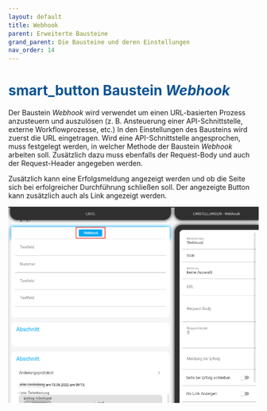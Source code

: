 ```yaml
---
layout: default
title: Webhook
parent: Erweiterte Bausteine
grand_parent: Die Bausteine und deren Einstellungen
nav_order: 14
---
```


# <span style="color:#0b5394"><span class="material-icons">smart_button</span> **Baustein *Webhook***</span>

Der Baustein *Webhook* wird verwendet um einen URL-basierten Prozess anzusteuern und auszulösen (z. B. Ansteuerung einer API-Schnittstelle, externe Workflowprozesse, etc.)
In den Einstellungen des Bausteins wird zuerst die URL eingetragen. Wird eine API-Schnittstelle angesprochen, muss festgelegt werden, in welcher Methode der Baustein *Webhook* arbeiten soll. Zusätzlich dazu muss ebenfalls der Request-Body und auch der Request-Header angegeben werden.

Zusätzlich kann eine Erfolgsmeldung angezeigt werden und ob die Seite sich bei erfolgreicher Durchführung schließen soll.
Der angezeigte Button kann zusätzlich auch als Link angezeigt werden.

![webhook](\assets\record-spec-settings\webhook.png "webhook")